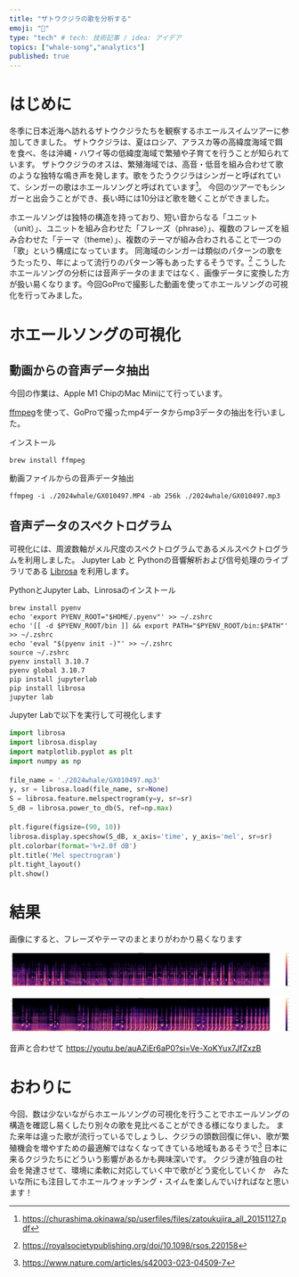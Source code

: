 ```yaml
---
title: "ザトウクジラの歌を分析する"
emoji: "🤖"
type: "tech" # tech: 技術記事 / idea: アイデア
topics: ["whale-song","analytics"]
published: true
---
```


# はじめに
冬季に日本近海へ訪れるザトウクジラたちを観察するホエールスイムツアーに参加してきました。
ザトウクジラは、夏はロシア、アラスカ等の高緯度海域で餌を食べ、冬は沖縄・ハワイ等の低緯度海域で繁殖や子育てを行うことが知られています。
ザトウクジラのオスは、繁殖海域では、高音・低音を組み合わせて歌のような独特な鳴き声を発します。歌をうたうクジラはシンガーと呼ばれていて、シンガーの歌はホエールソングと呼ばれています[^1]。
今回のツアーでもシンガーと出会うことができ、長い時には10分ほど歌を聴くことができました。

ホエールソングは独特の構造を持っており、短い音からなる「ユニット（unit）」、ユニットを組み合わせた「フレーズ（phrase）」、複数のフレーズを組み合わせた「テーマ（theme）」、複数のテーマが組み合わされることで一つの「歌」という構成になっています。
同海域のシンガーは類似のパターンの歌をうたったり、年によって流行りのパターン等もあったするそうです。[^2]
こうしたホエールソングの分析には音声データのままではなく、画像データに変換した方が扱い易くなります。今回GoProで撮影した動画を使ってホエールソングの可視化を行ってみました。

# ホエールソングの可視化

## 動画からの音声データ抽出

今回の作業は、Apple M1 ChipのMac Miniにて行っています。

[ffmpeg](https://ffmpeg.org)を使って、GoProで撮ったmp4データからmp3データの抽出を行いました。

インストール
```
brew install ffmpeg
```

動画ファイルからの音声データ抽出
```
ffmpeg -i ./2024whale/GX010497.MP4 -ab 256k ./2024whale/GX010497.mp3
```

## 音声データのスペクトログラム

可視化には、周波数軸がメル尺度のスペクトログラムであるメルスペクトログラムを利用しました。
Jupyter Lab と Pythonの音響解析および信号処理のライブラリである [Librosa](https://librosa.org/doc/latest/index.html) を利用します。

PythonとJupyter Lab、Linrosaのインストール
```
brew install pyenv
echo 'export PYENV_ROOT="$HOME/.pyenv"' >> ~/.zshrc
echo '[[ -d $PYENV_ROOT/bin ]] && export PATH="$PYENV_ROOT/bin:$PATH"' >> ~/.zshrc
echo 'eval "$(pyenv init -)"' >> ~/.zshrc
source ~/.zshrc
pyenv install 3.10.7
pyenv global 3.10.7
pip install jupyterlab
pip install librosa
jupyter lab
```

Jupyter Labで以下を実行して可視化します
```python
import librosa
import librosa.display
import matplotlib.pyplot as plt
import numpy as np

file_name = './2024whale/GX010497.mp3'
y, sr = librosa.load(file_name, sr=None)
S = librosa.feature.melspectrogram(y=y, sr=sr)
S_dB = librosa.power_to_db(S, ref=np.max)

plt.figure(figsize=(90, 10))
librosa.display.specshow(S_dB, x_axis='time', y_axis='mel', sr=sr)
plt.colorbar(format='%+2.0f dB')
plt.title('Mel spectrogram')
plt.tight_layout()
plt.show()
```

# 結果

画像にすると、フレーズやテーマのまとまりがわかり易くなります

![mel_spec_audio1](/images/mel_spec_audio1.png)

![mel_spec_audio2](/images/mel_spec_audio2.png)


音声と合わせて
https://youtu.be/auAZiEr6aP0?si=Ve-XoKYux7JfZxzB

# おわりに
今回、数は少ないながらホエールソングの可視化を行うことでホエールソングの構造を確認し易くしたり別々の歌を見比べることができる様になりました。
また来年は違った歌が流行っているでしょうし、クジラの頭数回復に伴い、歌が繁殖機会を増やすための最適解ではなくなってきている地域もあるそうで[^3] 日本に来るクジラたちにどういう影響があるかも興味深いです。
クジラ達が独自の社会を発達させて、環境に柔軟に対応していく中で歌がどう変化していくか　みたいな所にも注目してホエールウォッチング・スイムを楽しんでいければなと思います！

[^1]: https://churashima.okinawa/sp/userfiles/files/zatoukujira_all_20151127.pdf
[^2]: https://royalsocietypublishing.org/doi/10.1098/rsos.220158
[^3]: https://www.nature.com/articles/s42003-023-04509-7